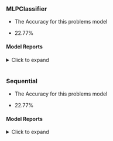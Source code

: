 ### MLPClassifier



- The Accuracy for this problems model
* 22.77%

#### Model Reports
<details>
<summary>Click to expand</summary>

```markdown
The MLPClassifier is a multi-layer perceptron classifier that uses the backpropagation algorithm for training. It consists of multiple layers of nodes, each connected to the next layer, and can handle both classification and regression tasks.
```
To use the `MLPClassifier` model:
1. Initialize an instance of the model:
   ```python
   model = MLPClassifier(hidden_layer_sizes=(64, 32), activation='relu', random_state=42)
</details>


#




### Sequential
- The Accuracy for this problems model
* 22.77%


#### Model Reports

<details>
<summary>Click to expand</summary>

```markdown
The Sequential model in Keras allows you to build neural network models in a sequential manner. It works by adding layers to the model one at a time in a linear stack.

To use the Sequential model:

1. Initialize an instance of the model:
   ```python
   model = Sequential()



